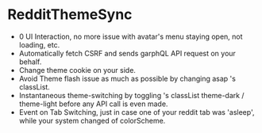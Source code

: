# RedditThemeSync

- 0 UI Interaction, no more issue with avatar's menu staying open, not loading, etc.
- Automatically fetch CSRF and sends garphQL API request on your behalf.
- Change theme cookie on your side.
- Avoid Theme flash issue as much as possible by changing asap <html>'s classList.
- Instantaneous theme-switching by toggling <html>'s classList theme-dark / theme-light before any API call is even made.
- Event on Tab Switching, just in case one of your reddit tab was 'asleep', while your system changed of colorScheme.